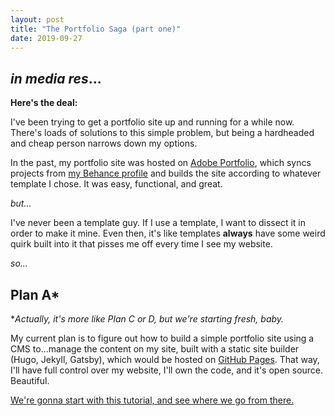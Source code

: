 ```yaml
---
layout: post
title: "The Portfolio Saga (part one)"
date: 2019-09-27
---
```


## *in media res*...

**Here's the deal:**

I've been trying to get a portfolio site up and running for a while now. There's loads of solutions to this simple problem, but being a hardheaded and cheap person narrows down my options.

In the past, my portfolio site was hosted on [Adobe Portfolio](https://portfolio.adobe.com/), which syncs projects from [my Behance profile](https://behance.net/KeganCochran) and builds the site according to whatever template I chose. It was easy, functional, and great.

*but...*

I've never been a template guy. If I use a template, I want to dissect it in order to make it mine. Even then, it's like templates **always** have some weird quirk built into it that pisses me off every time I see my website.

*so...*

## Plan A*

**Actually, it's more like Plan C or D, but we're starting fresh, baby.*

My current plan is to figure out how to build a simple portfolio site using a CMS to...manage the content on my site, built with a static site builder (Hugo, Jekyll, Gatsby), which would be hosted on [GitHub Pages](https://pages.github.com). That way, I'll have full control over my website, I'll own the code, and it's open source. Beautiful.

[We're gonna start with this tutorial, and see where we go from there.](https://www.netlifycms.org/docs/start-with-a-template/)

